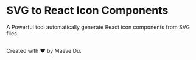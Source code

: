 # SVG to React Icon Components

A Powerful tool automatically generate React icon components from SVG files.

##

Created with ❤️ by Maeve Du.
